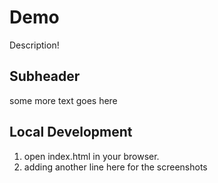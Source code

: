 # Demo

Description!

## Subheader

some more text goes here

## Local Development

1. open index.html in your browser.
2. adding another line here for the screenshots